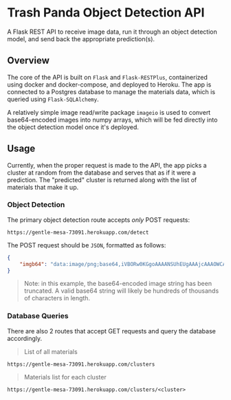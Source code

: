# Trash Panda Object Detection API

A Flask REST API to receive image data, run it through an object detection model, and send back the appropriate prediction(s).

## Overview

The core of the API is built on `Flask` and `Flask-RESTPlus`, containerized using docker and docker-compose, and deployed to Heroku. The app is connected to a Postgres database to manage the materials data, which is queried using `Flask-SQLAlchemy`.

A relatively simple image read/write package `imageio` is used to convert base64-encoded images into numpy arrays, which will be fed directly into the object detection model once it's deployed.

## Usage

Currently, when the proper request is made to the API, the app picks a cluster at random from the database and serves that as if it were a prediction. The "predicted" cluster is returned along with the list of materials that make it up.

### Object Detection

The primary object detection route accepts _only_ POST requests:

    https://gentle-mesa-73091.herokuapp.com/detect

The POST request should be `JSON`, formatted as follows:

```json
{
    "imgb64": "data:image/png;base64,iVBORw0KGgoAAAANSUhEUgAAAjcAAAOWCA..."
}
```

> Note: in this example, the base64-encoded image string has been truncated. A valid base64 string will likely be hundreds of thousands of characters in length.

### Database Queries

There are also 2 routes that accept GET requests and query the database accordingly.

> List of all materials

    https://gentle-mesa-73091.herokuapp.com/clusters

> Materials list for each cluster

    https://gentle-mesa-73091.herokuapp.com/clusters/<cluster>
